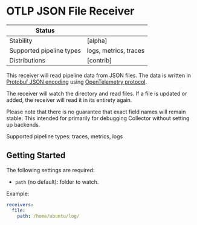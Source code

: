 # OTLP JSON File Receiver

| Status                   |                            |
| ------------------------ |----------------------------|
| Stability                | [alpha]                    |
| Supported pipeline types | logs, metrics, traces      |
| Distributions            | [contrib]                  |

This receiver will read pipeline data from JSON files. The data is written in
[Protobuf JSON
encoding](https://developers.google.com/protocol-buffers/docs/proto3#json)
using [OpenTelemetry
protocol](https://github.com/open-telemetry/opentelemetry-proto).

The receiver will watch the directory and read files. If a file is updated or added,
the receiver will read it in its entirety again.

Please note that there is no guarantee that exact field names will remain stable.
This intended for primarily for debugging Collector without setting up backends.

Supported pipeline types: traces, metrics, logs

## Getting Started

The following settings are required:

- `path` (no default): folder to watch.

Example:

```yaml
receivers:
  file:
    path: /home/ubuntu/log/
```
